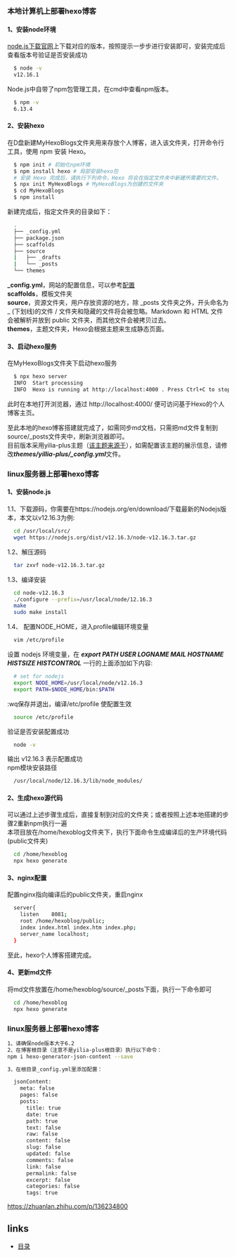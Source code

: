 ### 本地计算机上部署hexo博客  
#### 1、安装node环境  
[node.js下载官网](https://nodejs.org/zh-cn/download/)上下载对应的版本，按照提示一步步进行安装即可，安装完成后查看版本号验证是否安装成功     
``` bash
  $ node -v
  v12.16.1
```  
Node.js中自带了npm包管理工具，在cmd中查看npm版本。  
``` bash
  $ npm -v
  6.13.4
```  
#### 2、安装hexo  
在D盘新建MyHexoBlogs文件夹用来存放个人博客，进入该文件夹，打开命令行工具，使用 npm 安装 Hexo。  
``` bash
  $ npm init # 初始化npm环境
  $ npm install hexo # 局部安装hexo包
  # 安装 Hexo 完成后，请执行下列命令，Hexo 将会在指定文件夹中新建所需要的文件。
  $ npx init MyHexoBlogs # MyHexoBlogs为创建的文件夹
  $ cd MyHexoBlogs 
  $ npm install
```  
新建完成后，指定文件夹的目录如下：
``` bash
  .
  ├── _config.yml
  ├── package.json
  ├── scaffolds
  ├── source
  |   ├── _drafts
  |   └── _posts
  └── themes
``` 
**_config.yml**，网站的配置信息，可以参考[配置](https://hexo.io/zh-cn/docs/configuration)  
**scaffolds**，模板文件夹  
**source**，资源文件夹，用户存放资源的地方，除 _posts 文件夹之外，开头命名为 _ (下划线)的文件 / 文件夹和隐藏的文件将会被忽略。Markdown 和 HTML 文件会被解析并放到 public 文件夹，而其他文件会被拷贝过去。  
**themes**，主题文件夹，Hexo会根据主题来生成静态页面。  
#### 3、启动hexo服务  
在MyHexoBlogs文件夹下启动hexo服务  
``` bash
  $ npx hexo server
  INFO  Start processing
  INFO  Hexo is running at http://localhost:4000 . Press Ctrl+C to stop.
``` 
此时在本地打开浏览器，通过 http://localhost:4000/ 便可访问基于Hexo的个人博客主页。  

至此本地的hexo博客搭建就完成了，如需同步md文档，只需把md文件复制到source/_posts文件夹中，刷新浏览器即可。  
目前版本采用yilia-plus主题（[该主题来源于](https://github.com/JoeyBling/hexo-theme-yilia-plus)），如需配置该主题的展示信息，请修改***themes/yillia-plus/_config.yml***文件。  

### linux服务器上部署hexo博客  
#### 1、安装node.js  
1.1、下载源码，你需要在https://nodejs.org/en/download/下载最新的Nodejs版本，本文以v12.16.3为例:  
``` bash
  cd /usr/local/src/
  wget https://nodejs.org/dist/v12.16.3/node-v12.16.3.tar.gz
``` 
1.2、解压源码  
``` bash  
  tar zxvf node-v12.16.3.tar.gz
```  
1.3、编译安装  
``` bash  
  cd node-v12.16.3
  ./configure --prefix=/usr/local/node/12.16.3
  make
  sudo make install
```  
1.4、 配置NODE_HOME，进入profile编辑环境变量  
``` bash  
  vim /etc/profile
```  
设置 nodejs 环境变量，在 ***export PATH USER LOGNAME MAIL HOSTNAME HISTSIZE HISTCONTROL*** 一行的上面添加如下内容:  
``` bash  
  # set for nodejs
  export NODE_HOME=/usr/local/node/v12.16.3
  export PATH=$NODE_HOME/bin:$PATH
```  
:wq保存并退出，编译/etc/profile 使配置生效  
``` bash  
  source /etc/profile
```  
验证是否安装配置成功  
``` bash  
  node -v
```  
输出 v12.16.3 表示配置成功  
npm模块安装路径  
``` bash  
  /usr/local/node/12.16.3/lib/node_modules/
```  
#### 2、生成hexo源代码  
可以通过上述步骤生成后，直接复制到对应的文件夹；或者按照上述本地搭建的步骤2重新npm执行一遍  
本项目放在/home/hexoblog文件夹下，执行下面命令生成编译后的生产环境代码(public文件夹)  
``` bash  
  cd /home/hexoblog
  npx hexo generate
```  
#### 3、nginx配置  
配置nginx指向编译后的public文件夹，重启nginx  
``` bash
  server{
    listen    8081;
    root /home/hexoblog/public;
    index index.html index.htm index.php;
    server_name localhost;
  }
```  
至此，hexo个人博客搭建完成。  
#### 4、更新md文件  
将md文件放置在/home/hexoblog/source/_posts下面，执行一下命令即可  
``` bash  
  cd /home/hexoblog
  npx hexo generate
```  

### linux服务器上部署hexo博客  
``` bash 
1、请确保node版本大于6.2
2、在博客根目录（注意不是yilia-plus根目录）执行以下命令：
npm i hexo-generator-json-content --save

3、在根目录_config.yml里添加配置：

  jsonContent:
    meta: false
    pages: false
    posts:
      title: true
      date: true
      path: true
      text: false
      raw: false
      content: false
      slug: false
      updated: false
      comments: false
      link: false
      permalink: false
      excerpt: false
      categories: false
      tags: true
```  

https://zhuanlan.zhihu.com/p/136234800  

## links
  * [目录](<目录.md>)